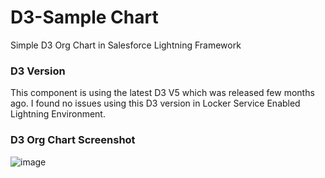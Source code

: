 # D3-Sample Chart
Simple D3 Org Chart in Salesforce Lightning Framework

### D3 Version
This component is using the latest D3 V5 which was released few months ago.
I found no issues using this D3 version in Locker Service Enabled Lightning Environment.

### D3 Org Chart Screenshot

![image](https://user-images.githubusercontent.com/2145211/48094315-d7d7c980-e1df-11e8-917a-aeefa865cfb1.png)
